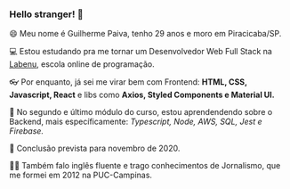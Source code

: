 ### Hello stranger! 👋

😄 Meu nome é Guilherme Paiva, tenho 29 anos e moro em Piracicaba/SP.

💻 Estou estudando pra me tornar um Desenvolvedor Web Full Stack na [Labenu](https://www.labenu.com.br), escola online de programação.

👓 Por enquanto, já sei me virar bem com Frontend: **HTML, CSS, Javascript, React** e libs como **Axios, Styled Components e Material UI.**

🚀 No segundo e último módulo do curso, estou aprendendendo sobre o Backend, mais específicamente: _Typescript, Node, AWS, SQL, Jest e Firebase._

🏅 Conclusão prevista para novembro de 2020.

🤹‍♂️ Também falo inglês fluente e trago conhecimentos de Jornalismo, que me formei em 2012 na PUC-Campinas.
